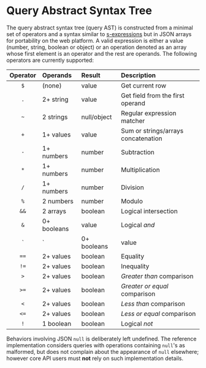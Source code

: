 # Query Abstract Syntax Tree

The query abstract syntax tree (query AST) is constructed from a minimal set
of operators and a syntax similar to [s-expressions][sexpr] but in JSON arrays
for portability on the web platform.  A valid expression is either a value
(number, string, boolean or object) or an operation denoted as an array
whose first element is an operator and the rest are operands.
The following operators are currently supported:

| Operator | Operands    | Result      | Description                         |
| :------: | :---------  | :---------- | :---------------------------------- |
|   `$`    | (none)      | value       | Get current row                     |
|   `.`    | 2+ string   | value       | Get field from the first operand    |
|   `~`    | 2 strings   | null/object | Regular expression matcher          |
|   `+`    | 1+ values   | value       | Sum or strings/arrays concatenation |
|   `-`    | 1+ numbers  | number      | Subtraction                         |
|   `*`    | 1+ numbers  | number      | Multiplication                      |
|   `/`    | 1+ numbers  | number      | Division                            |
|   `%`    | 2 numbers   | number      | Modulo                              |
|   `&&`   | 2 arrays    | boolean     | Logical intersection                |
|   `&`    | 0+ booleans | value       | Logical *and*                       |
|   `|`    | 0+ booleans | value       | Logical *or*                        |
|   `==`   | 2+ values   | boolean     | Equality                            |
|   `!=`   | 2+ values   | boolean     | Inequality                          |
|   `>`    | 2+ values   | boolean     | *Greater than* comparison           |
|   `>=`   | 2+ values   | boolean     | *Greater or equal* comparison       |
|   `<`    | 2+ values   | boolean     | *Less than* comparison              |
|   `<=`   | 2+ values   | boolean     | *Less or equal* comparison          |
|   `!`    | 1 boolean   | boolean     | Logical *not*                       |

Behaviors involving JSON `null` is deliberately left undefined.
The reference implementation considers queries with operations
containing `null`'s as malformed, but does not complain about
the appearance of `null` elsewhere; however core API users
must **not** rely on such implementation details.

[sexpr]: https://en.wikipedia.org/wiki/S-expression
